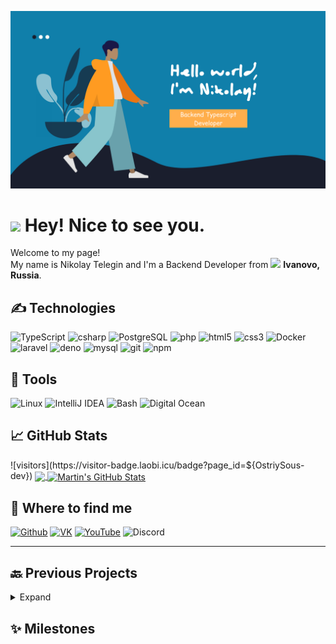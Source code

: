 [![Header](https://raw.githubusercontent.com/OstriySous-dev/OstriySous-dev/main/helloworld.png "Header")](https://github.com/OstriySous-dev)

# <img src="https://emojis.slackmojis.com/emojis/images/1531849430/4246/blob-sunglasses.gif?1531849430" width="30"/> Hey! Nice to see you.


<p>Welcome to my page! </br> My name is Nikolay Telegin and I'm a Backend Developer from <img src="https://image.flaticon.com/icons/svg/197/197408.svg" width="13"/> <b>Ivanovo, Russia</b>.</p>
<h2> ✍ Technologies</h2>
<p>
  <img alt="TypeScript" src="https://img.shields.io/badge/-TypeScript-007ACC?style=flat-square&logo=typescript&logoColor=white" />
  <img alt="csharp" src="https://img.shields.io/badge/-C_Sharp-239120?style=flat-square&logo=c-sharp&logoColor=white" />
  <img alt="PostgreSQL" src="https://img.shields.io/badge/-PostgreSQL-336791?style=flat-square&logo=postgresql&logoColor=white" />
  <img alt="php" src="https://img.shields.io/badge/-PHP-777BB4?style=flat-square&logo=php&logoColor=white" />
  <img alt="html5" src="https://img.shields.io/badge/-HTML5-1572B6?style=flat-square&logo=html5&logoColor=white" />
  <img alt="css3" src="https://img.shields.io/badge/-CSS3-E34F26?style=flat-square&logo=css3&logoColor=white" />
  <img alt="Docker" src="https://img.shields.io/badge/-Docker-46a2f1?style=flat-square&logo=docker&logoColor=white" />
  <img alt="laravel" src="https://img.shields.io/badge/-Laravel-FF2D20?style=flat-square&logo=laravel&logoColor=white" />
  <img alt="deno" src="https://img.shields.io/badge/-Deno-000000?style=flat-square&logo=deno&logoColor=white" />
  <img alt="mysql" src="https://img.shields.io/badge/-MySQL-4479A1?style=flat-square&logo=mysql&logoColor=white" />
  <img alt="git" src="https://img.shields.io/badge/-Git-F05032?style=flat-square&logo=git&logoColor=white" />
  <img alt="npm" src="https://img.shields.io/badge/-NPM-CB3837?style=flat-square&logo=npm&logoColor=white" />
</p>
<h2> 🔧 Tools</h2>
<p>
  <img alt="Linux" src="https://img.shields.io/badge/OS-Linux-informational?style=flat&logo=linux&logoColor=white&color=2bbc8a" />
  <img alt="IntelliJ IDEA" src="https://img.shields.io/badge/Editor-IntelliJ_IDEA-informational?style=flat&logo=intellij-idea&logoColor=white&color=2bbc8a" />
  <img alt="Bash" src="https://img.shields.io/badge/Shell-Bash-informational?style=flat&logo=gnu-bash&logoColor=white&color=2bbc8a" />
  <img alt="Digital Ocean" src="https://img.shields.io/badge/Cloud-Digital_Ocean-informational?style=flat&logo=digitalocean&logoColor=white&color=2bbc8a" />
</p>
<h2> 📈 GitHub Stats</h2>![visitors](https://visitor-badge.laobi.icu/badge?page_id=${OstriySous-dev})
<a href="https://github.com/OstriySous-dev/OstriySous-dev">
  <img align="center" src="https://github-readme-stats.vercel.app/api/top-langs/?username=OstriySous-dev&hide=java,html&title_color=ffffff&text_color=c9cacc&icon_color=2bbc8a&bg_color=1d1f21" />
</a>
<a href="https://github.com/OstriySous-dev/OstriySous-dev">
  <img align="center" src="https://github-readme-stats.vercel.app/api?username=OstriySous-dev&show_icons=true&line_height=27&count_private=true&title_color=ffffff&text_color=c9cacc&icon_color=2bbc8a&bg_color=1d1f21" alt="Martin's GitHub Stats" />
</a>
<h2> 👀 Where to find me</h2>
<p><a href="https://github.com/OstriySous-dev" target="_blank"><img alt="Github" src="https://img.shields.io/badge/GitHub-%2312100E.svg?&style=for-the-badge&logo=Github&logoColor=white" /></a> <a href="https://vk.com/prog97" target="_blank"><img alt="VK" src="https://img.shields.io/badge/VK-%4680C2.svg?&style=for-the-badge&logo=VK&logoColor=white&color=blue" /></a> <a href="https://www.youtube.com/channel/UC93iJKa-KfDMcG61OPtcr5g" target="_blank"><img alt="YouTube" src="https://img.shields.io/badge/YouTube-%FF0000.svg?&style=for-the-badge&logo=YouTube&logoColor=white&color=red" /></a> <img alt="Discord" src="https://img.shields.io/badge/OstriySous_0404-%7289DA.svg?&style=for-the-badge&logo=Discord&logoColor=white&color=black" />
</p>

____

<h2>🔙 Previous Projects</h2>
<details>
  <summary>Expand</summary>

  It will be filled in the near future!
</details>

<h2>✨ Milestones</h2>
